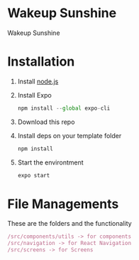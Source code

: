 # Wakeup Sunshine

Wakeup Sunshine

# Installation

1. Install [node.js](https://nodejs.org/en/)
2. Install Expo

   ```jsx
   npm install --global expo-cli
   ```

3. Download this repo
4. Install deps on your template folder

   ```jsx
   npm install
   ```

5. Start the environtment

   ```jsx
   expo start
   ```

# File Managements

These are the folders and the functionality

```js
/src/components/utils -> for components
/src/navigation -> for React Navigation
/src/screens -> for Screens
```